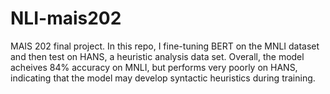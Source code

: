 # NLI-mais202
MAIS 202 final project. In this repo, I fine-tuning BERT on the MNLI dataset and then test on HANS, a heuristic analysis data set. Overall, the model acheives 84% accuracy on MNLI, but performs very poorly on HANS, indicating that the model may develop syntactic heuristics during training.  
